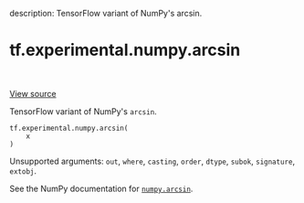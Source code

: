 description: TensorFlow variant of NumPy's arcsin.

<div itemscope itemtype="http://developers.google.com/ReferenceObject">
<meta itemprop="name" content="tf.experimental.numpy.arcsin" />
<meta itemprop="path" content="Stable" />
</div>

# tf.experimental.numpy.arcsin

<!-- Insert buttons and diff -->

<table class="tfo-notebook-buttons tfo-api nocontent" align="left">

</table>

<a target="_blank" href="/code/stable/tensorflow/python/ops/numpy_ops/np_math_ops.py">View source</a>



TensorFlow variant of NumPy's `arcsin`.

<pre class="devsite-click-to-copy prettyprint lang-py tfo-signature-link">
<code>tf.experimental.numpy.arcsin(
    x
)
</code></pre>



<!-- Placeholder for "Used in" -->

Unsupported arguments: `out`, `where`, `casting`, `order`, `dtype`, `subok`, `signature`, `extobj`.

See the NumPy documentation for [`numpy.arcsin`](https://numpy.org/doc/1.16/reference/generated/numpy.arcsin.html).
